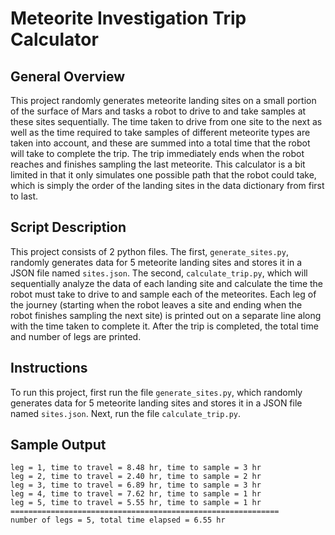 # Meteorite Investigation Trip Calculator

## General Overview

This project randomly generates meteorite landing sites on a small portion of the surface of Mars and tasks a robot to drive to and take samples at these sites sequentially. The time taken to drive from one site to the next as well as the time required to take samples of different meteorite types are taken into account, and these are summed into a total time that the robot will take to complete the trip. The trip immediately ends when the robot reaches and finishes sampling the last meteorite. This calculator is a bit limited in that it only simulates one possible path that the robot could take, which is simply the order of the landing sites in the data dictionary from first to last.

## Script Description

This project consists of 2 python files. The first, `generate_sites.py`, randomly generates data for 5 meteorite landing sites and stores it in a JSON file named `sites.json`. The second, `calculate_trip.py`, which will sequentially analyze the data of each landing site and calculate the time the robot must take to drive to and sample each of the meteorites. Each leg of the journey (starting when the robot leaves a site and ending when the robot finishes sampling the next site) is printed out on a separate line along with the time taken to complete it. After the trip is completed, the total time and number of legs are printed.

## Instructions

To run this project, first run the file `generate_sites.py`, which randomly generates data for 5 meteorite landing sites and stores it in a JSON file named `sites.json`. Next, run the file `calculate_trip.py`.

## Sample Output

```
leg = 1, time to travel = 8.48 hr, time to sample = 3 hr
leg = 2, time to travel = 2.40 hr, time to sample = 2 hr
leg = 3, time to travel = 6.89 hr, time to sample = 3 hr
leg = 4, time to travel = 7.62 hr, time to sample = 1 hr
leg = 5, time to travel = 5.55 hr, time to sample = 1 hr
============================================================
number of legs = 5, total time elapsed = 6.55 hr
```
